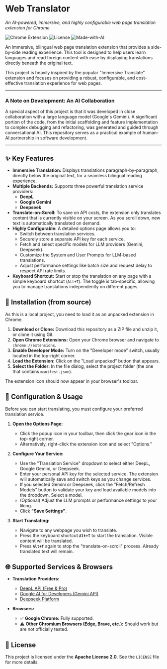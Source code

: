 # Web Translator

_An AI-powered, immersive, and highly configurable web page translation extension for Chrome._

![Chrome Extension](https://img.shields.io/badge/Chrome-Extension-brightgreen.svg)
![License](https://img.shields.io/badge/License-Apache_2.0-blue.svg)
![Made-with-AI](https://img.shields.io/badge/Made%20with-AI-blueviolet.svg)

An immersive, bilingual web page translation extension that provides a side-by-side reading experience. This tool is designed to help users learn languages and read foreign content with ease by displaying translations directly beneath the original text.

This project is heavily inspired by the popular "Immersive Translate" extension and focuses on providing a robust, configurable, and cost-effective translation experience for web pages.

***

### A Note on Development: An AI Collaboration

A special aspect of this project is that it was developed in close collaboration with a large language model (Google's Gemini). A significant portion of the code, from the initial scaffolding and feature implementation to complex debugging and refactoring, was generated and guided through conversational AI. This repository serves as a practical example of human-AI partnership in software development.

***

## ✨ Key Features

-   **Immersive Translation:** Displays translations paragraph-by-paragraph, directly below the original text, for a seamless bilingual reading experience.
-   **Multiple Backends:** Supports three powerful translation service providers:
    -   **DeepL**
    -   **Google Gemini**
    -   **Deepseek**
-   **Translate-on-Scroll:** To save on API costs, the extension only translates content that is currently visible on your screen. As you scroll down, new text is automatically translated on demand.
-   **Highly Configurable:** A detailed options page allows you to:
    -   Switch between translation services.
    -   Securely store a separate API key for each service.
    -   Fetch and select specific models for LLM providers (Gemini, Deepseek).
    -   Customize the System and User Prompts for LLM-based translations.
    -   Adjust performance settings like batch size and request delay to respect API rate limits.
-   **Keyboard Shortcut:** Start or stop the translation on any page with a simple keyboard shortcut (`Alt+T`). The toggle is tab-specific, allowing you to manage translations independently on different pages.

## 🚀 Installation (from source)

As this is a local project, you need to load it as an unpacked extension in Chrome.

1.  **Download or Clone:** Download this repository as a ZIP file and unzip it, or clone it using Git.
2.  **Open Chrome Extensions:** Open your Chrome browser and navigate to `chrome://extensions`.
3.  **Enable Developer Mode:** Turn on the "Developer mode" switch, usually located in the top-right corner.
4.  **Load the Extension:** Click on the "Load unpacked" button that appears.
5.  **Select the Folder:** In the file dialog, select the project folder (the one that contains `manifest.json`).

The extension icon should now appear in your browser's toolbar.

## 🔧 Configuration & Usage

Before you can start translating, you must configure your preferred translation service.

1.  **Open the Options Page:**
    -   Click the popup icon in your toolbar, then click the gear icon in the top-right corner.
    -   Alternatively, right-click the extension icon and select "Options."

2.  **Configure Your Service:**
    -   Use the "Translation Service" dropdown to select either DeepL, Google Gemini, or Deepseek.
    -   Enter your personal API key for the selected service. The extension will automatically save and switch keys as you change services.
    -   If you selected Gemini or Deepseek, click the "Fetch/Refresh Models" button to validate your key and load available models into the dropdown. Select a model.
    -   (Optional) Adjust the LLM prompts or performance settings to your liking.
    -   Click **"Save Settings"**.

3.  **Start Translating:**
    -   Navigate to any webpage you wish to translate.
    -   Press the keyboard shortcut **`Alt+T`** to start the translation. Visible content will be translated.
    -   Press **`Alt+T`** again to stop the "translate-on-scroll" process. Already translated text will remain.

## 🌐 Supported Services & Browsers

-   **Translation Providers:**
    -   [DeepL API (Free & Pro)](https://www.deepl.com/pro-api)
    -   [Google AI for Developers (Gemini API)](https://ai.google.dev/)
    -   [Deepseek Platform](https://platform.deepseek.com/)

-   **Browsers:**
    -   ✅ **Google Chrome:** Fully supported.
    -   ⚠️ **Other Chromium Browsers (Edge, Brave, etc.):** Should work but are not officially tested.

## 📄 License

This project is licensed under the **Apache License 2.0**. See the `LICENSE` file for more details.